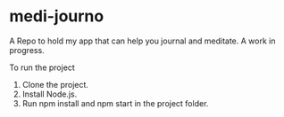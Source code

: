 # medi-journo
A Repo to hold my app that can help you journal and meditate. A work in progress.

To run the project
1) Clone the project.
2) Install Node.js.
3) Run npm install and npm start in the project folder.
